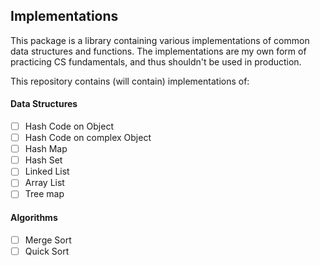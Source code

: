 ## Implementations

This package is a library containing various implementations of common data structures and functions. The implementations are my own form of practicing CS fundamentals, and thus shouldn't be used in production.

This repository contains (will contain) implementations of:

#### Data Structures

- [ ] Hash Code on Object
- [ ] Hash Code on complex Object
- [ ] Hash Map
- [ ] Hash Set
- [ ] Linked List
- [ ] Array List
- [ ] Tree map

#### Algorithms

- [ ] Merge Sort
- [ ] Quick Sort
